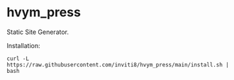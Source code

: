# hvym_press

Static Site Generator.

Installation:

```
curl -L https://raw.githubusercontent.com/inviti8/hvym_press/main/install.sh | bash
```


